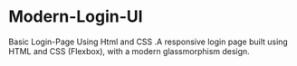 # Modern-Login-UI
Basic Login-Page Using Html and CSS .A responsive login page built using HTML and CSS (Flexbox), with a modern glassmorphism design.
